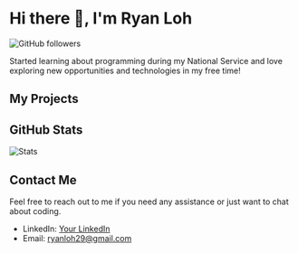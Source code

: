# Hi there 👋, I'm Ryan Loh

<!--
![Profile views](https://gpvc.arturio.dev/ryanlohyr) 
-->

![GitHub followers](https://img.shields.io/github/followers/ryanlohyr?style=social)

Started learning about programming during my National Service and love exploring new opportunities and technologies in my free time!


## My Projects
<!--
Here are some of my notable projects:

1. [Project 1](link-to-repo) - Description
2. [Project 2](link-to-repo) - Description
-->
## GitHub Stats

![Stats](https://github-readme-stats.vercel.app/api?username=ryanlohyr&show_icons=true&theme=radical)

## Contact Me

Feel free to reach out to me if you need any assistance or just want to chat about coding.

- LinkedIn: [Your LinkedIn](https://www.linkedin.com/in/ryanlohyr/)
- Email: ryanloh29@gmail.com

<!--
**ryanlohyr/ryanlohyr** is a ✨ _special_ ✨ repository because its `README.md` (this file) appears on your GitHub profile.

Here are some ideas to get you started:

- 🔭 I’m currently working on ...
- 🌱 I’m currently learning ...
- 👯 I’m looking to collaborate on ...
- 🤔 I’m looking for help with ...
- 💬 Ask me about ...
- 📫 How to reach me: ...
- 😄 Pronouns: ...
- ⚡ Fun fact: ...
-->


